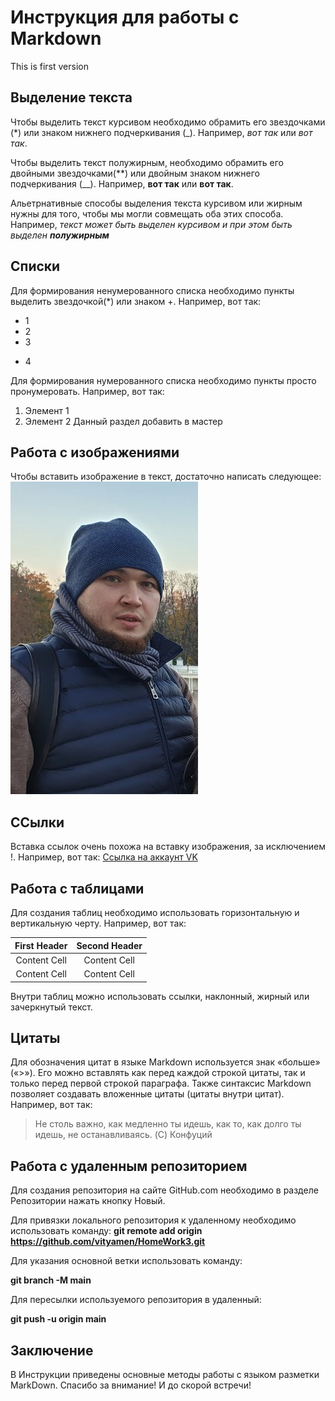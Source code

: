 # Инструкция для работы с Markdown
This is first version


## Выделение текста

Чтобы выделить текст курсивом необходимо обрамить его звездочками (*) или знаком нижнего подчеркивания (_). Например, *вот так* или _вот так_.

Чтобы выделить текст полужирным, необходимо обрамить его двойными звездочками(**) или двойным знаком нижнего подчеркивания (__). Например, **вот так** или __вот так__.

Альетрнативные способы выделения текста курсивом или жирным нужны для того, чтобы мы могли совмещать оба этих способа. Например, _текст может быть выделен курсивом и при этом быть выделен **полужирным**_

## Списки

Для формирования ненумерованного списка необходимо пункты выделить звездочкой(*) или знаком +. Например, вот так:
* 1
* 2 
* 3
+ 4

Для формирования нумерованного списка необходимо пункты просто пронумеровать.
Например, вот так:
1. Элемент 1
2. Элемент 2
Данный раздел добавить в мастер
## Работа с изображениями

Чтобы вставить изображение в текст, достаточно написать следующее:
![Привет, Это я!](%D1%84%D0%BE%D1%82%D0%BE.jpeg)

## ССылки

Вставка ссылок очень похожа на вставку изображения, за исключением !. Например, вот так:
[Ссылка на аккаунт VK](https://vk.com/id7266498)

## Работа с таблицами

Для создания таблиц необходимо использовать горизонтальную и вертикальную черту. Например, вот так:

First Header   | Second Header
:------------: | :-------------:
Content Cell   | Content Cell
Content Cell   | Content Cell

Внутри таблиц можно использовать ссылки, наклонный, жирный или зачеркнутый текст.

## Цитаты

Для обозначения цитат в языке Markdown используется знак «больше» («>»). Его можно вставлять как перед каждой строкой цитаты, так и только перед первой строкой параграфа. Также синтаксис Markdown позволяет создавать вложенные цитаты (цитаты внутри цитат).
Например, вот так:
> Не столь важно, как медленно ты идешь, как то, как долго ты идешь, не останавливаясь. (C) Конфуций

## Работа с удаленным репозиторием

Для создания репозитория на сайте GitHub.com необходимо в разделе Репозитории нажать кнопку Новый.

Для привязки локального репозитория к удаленному необходимо использовать команду:
**git remote add origin https://github.com/vityamen/HomeWork3.git**

Для указания основной ветки использовать команду:

**git branch -M main** 

Для пересылки используемого репозитория в удаленный:

**git push -u origin main**

## Заключение

В Инструкции приведены основные методы работы с языком разметки MarkDown.
Спасибо за внимание! И до скорой встречи!